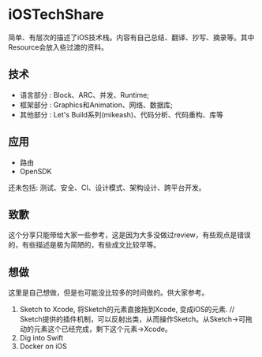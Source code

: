 # iOSTechShare

简单、有层次的描述了iOS技术栈。内容有自己总结、翻译、抄写、摘录等。其中Resource会放入些过渡的资料。

## 技术

* 语言部分 : Block、ARC、并发、Runtime;
* 框架部分 : Graphics和Animation、网络、数据库;
* 其他部分 : Let's Build系列(mikeash)、代码分析、代码重构、库等

## 应用

* 路由
* OpenSDK

还未包括:
测试、安全、CI、设计模式、架构设计、跨平台开发。

## 致歉 

这个分享只能带给大家一些参考，这是因为大多没做过review，有些观点是错误的，有些描述是极为简陋的，有些成文比较早等。

## 想做

这里是自己想做，但是也可能没比较多的时间做的。供大家参考。

1. Sketch to Xcode, 将Sketch的元素直接拖到Xcode, 变成iOS的元素. 
  // Sketch提供的插件机制，可以反射出类，从而操作Sketch。从Sketch->可拖动的元素这个已经完成，剩下这个元素->Xcode。
2. Dig into Swift 
3. Docker on iOS
